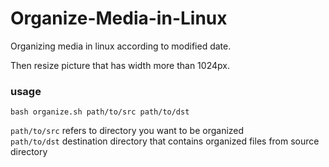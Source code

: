 # Organize-Media-in-Linux
Organizing media in linux according to modified date.

Then resize picture that has width more than 1024px.

<h3>usage</h3>

```
bash organize.sh path/to/src path/to/dst
```
```path/to/src```  refers to directory you want to be organized</br>
```path/to/dst```  destination directory that contains organized files from source directory
